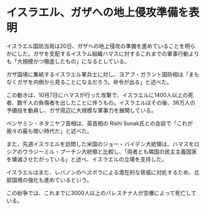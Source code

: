 # イスラエル、ガザへの地上侵攻準備を表明

イスラエル国防当局は20日、ガザへの地上侵攻の準備を進めていることを明らかにした。ガザを支配するイスラム組織ハマスに対するこれまでの軍事行動よりも「大規模かつ徹底したもの」になるとしている。

ガザ国境に集結するイスラエル軍兵士に対し、ヨアブ・ガラント国防相は「まもなくガザを内側から見ることになるだろう。命令が出る」と述べた。

この動きは、10月7日にハマスが行った攻撃で、イスラエルに1400人以上の死者、数千人の負傷者を出したことに伴うもの。イスラエルはその後、36万人の予備役を動員し、ガザ周辺に大規模な軍事力を展開している。

ベンヤミン・ネタニヤフ首相は、英首相の Rishi Sunak氏との会談で「これが我々の最も暗い時代だ」と述べた。

また、先週イスラエルを訪問した米国のジョー・バイデン大統領は、ハマスをロシアのウラジーミル・プーチン大統領と比較し、「両者とも隣国の民主主義国家を壊滅させたがっている」と述べ、イスラエルの立場を支持した。

イスラエルはまた、レバノンのヘズボラによる潜在的な脅威に対処するため、北部国境の強化も進めているという。

この紛争では、これまでに3000人以上のパレスチナ人が空爆によって死亡している。
